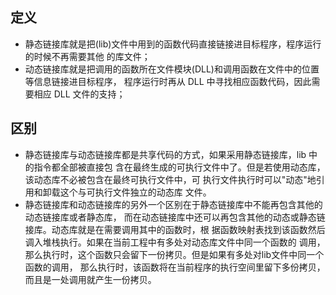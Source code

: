 
## 定义
- 静态链接库就是把(lib)文件中用到的函数代码直接链接进目标程序，程序运行的时候不再需要其他
  的库文件；
- 动态链接库就是把调用的函数所在文件模块(DLL)和调用函数在文件中的位置等信息链接进目标程序，
  程序运行时再从 DLL 中寻找相应函数代码，因此需要相应 DLL 文件的支持；

## 区别
- 静态链接库与动态链接库都是共享代码的方式，如果采用静态链接库，lib 中的指令都全部被直接包
  含在最终生成的可执行文件中了。但是若使用动态库，该动态库不必被包含在最终可执行文件中，可
  执行文件执行时可以"动态"地引用和卸载这个与可执行文件独立的动态库 文件。
- 静态链接库和动态链接库的另外一个区别在于静态链接库中不能再包含其他的动态链接库或者静态库，
  而在动态链接库中还可以再包含其他的动态或静态链接库。动态库就是在需要调用其中的函数时，根
  据函数映射表找到该函数然后调入堆栈执行。如果在当前工程中有多处对动态库文件中同一个函数的
  调用，那么执行时，这个函数只会留下一份拷贝。但是如果有多处对lib文件中同一个函数的调用，
  那么执行时，该函数将在当前程序的执行空间里留下多份拷贝，而且是一处调用就产生一份拷贝。